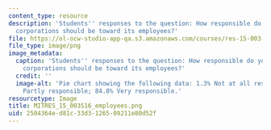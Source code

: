 ```yaml
---
content_type: resource
description: 'Students'' responses to the question: How responsible do you feel that
  corporations should be toward its employees?'
file: https://ol-ocw-studio-app-qa.s3.amazonaws.com/courses/res-15-003-shaping-the-future-of-work-15-662x-spring-2016/2504364ed81c33d3126509211e80d52f_MITRES_15_003S16_employees.png
file_type: image/png
image_metadata:
  caption: 'Students'' responses to the question: How responsible do you feel that
    corporations should be toward its employees?'
  credit: ''
  image-alt: 'Pie chart showing the following data: 1.3% Not at all responsible; 13.9%
    Partly responsible; 84.8% Very responsible.'
resourcetype: Image
title: MITRES_15_003S16_employees.png
uid: 2504364e-d81c-33d3-1265-09211e80d52f
---
```

